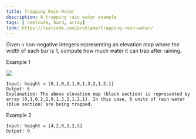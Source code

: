 ```yaml
---
title: Trapping Rain Water
description: A trapping rain water example
tags: [ neetcode, hard, array]
link: https://leetcode.com/problems/trapping-rain-water/
---
```


Given `n` non-negative integers representing an elevation map where the width of each bar is 1, compute how much water it can trap after raining.

Example 1

![](https://assets.leetcode.com/uploads/2018/10/22/rainwatertrap.png)

```
Input: height = [0,1,0,2,1,0,1,3,2,1,2,1]
Output: 6
Explanation: The above elevation map (black section) is represented by array [0,1,0,2,1,0,1,3,2,1,2,1]. In this case, 6 units of rain water (blue section) are being trapped.
```

Example 2

```
Input: height = [4,2,0,3,2,5]
Output: 9
```
